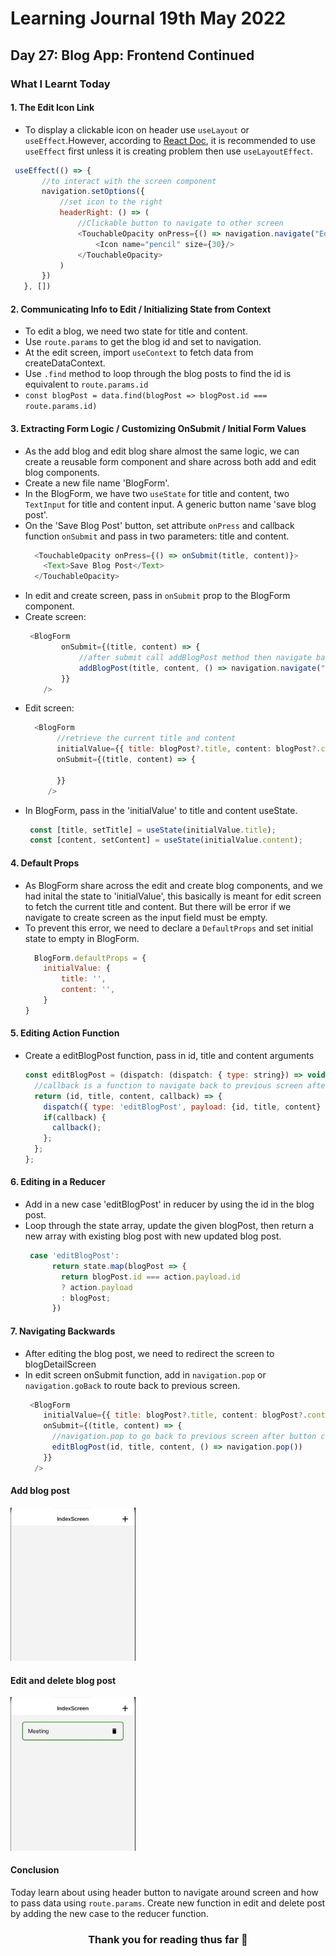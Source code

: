 <h1>Learning Journal 19th May 2022</h1>
<h2>Day 27:  Blog App: Frontend Continued</h2>
<h3>What I Learnt Today</h3>
<h4>1. The Edit Icon Link</h4>
<ul>
  <li>To display a clickable icon on header use <code>useLayout</code> or <code>useEffect</code>.However, according to <a href="https://reactjs.org/docs/hooks-reference.html#uselayouteffect">React Doc</a>, it is recommended to use <code>useEffect</code> first unless it is creating problem then use <code>useLayoutEffect</code>.</li>
</ul>

 ```javascript
  useEffect(() => {
        //to interact with the screen component
        navigation.setOptions({
            //set icon to the right
            headerRight: () => (
                //Clickable button to navigate to other screen
                <TouchableOpacity onPress={() => navigation.navigate("EditScreen",{ id: route.params.id})}>
                    <Icon name="pencil" size={30}/>
                </TouchableOpacity>
            )
        })
    }, [])
  ```
<h4>2. Communicating Info to Edit / Initializing State from Context</h4>
<ul>
  <li>To edit a blog, we need two state for title and content.</li>
  <li>Use <code>route.params</code> to get the blog id and set to navigation.</li>
  <li>At the edit screen, import <code>useContext</code> to fetch data from createDataContext.</li>
  <li>Use <code>.find</code> method to loop through the blog posts to find the id is equivalent to <code>route.params.id</code></li>
  <li><code>const blogPost = data.find(blogPost => blogPost.id === route.params.id)</code></li>
</ul>
<h4>3. Extracting Form Logic / Customizing OnSubmit / Initial Form Values</h4>
<ul>
  <li>As the add blog and edit blog share almost the same logic, we can create a reusable form component and share across both add and edit blog components.</li>
  <li>Create a new file name 'BlogForm'.</li>
  <li>In the BlogForm, we have two <code>useState</code> for title and content, two <code>TextInput</code> for title and content input. A generic button name 'save blog post'.</li>
  <li>On the 'Save Blog Post' button, set attribute <code>onPress</code> and callback function <code>onSubmit</code> and pass in two parameters: title and content.</li>

```javascript
  <TouchableOpacity onPress={() => onSubmit(title, content)}>
    <Text>Save Blog Post</Text>
  </TouchableOpacity>
```
  <li>In edit and create screen, pass in <code>onSubmit</code> prop to the BlogForm component.</li>
  <li>Create screen:</li>
  
  ```javascript
   <BlogForm 
          onSubmit={(title, content) => {
              //after submit call addBlogPost method then navigate back to IndexScreen.
              addBlogPost(title, content, () => navigation.navigate("IndexScreen"))
          }}
      />
  ```
 <li>Edit screen:</li>
     
 ```javascript
   <BlogForm 
        //retrieve the current title and content
        initialValue={{ title: blogPost?.title, content: blogPost?.content }}
        onSubmit={(title, content) => {

        }}
      />
 ```
     
  <li>In BlogForm, pass in the 'initialValue' to title and content useState.</li>
  
 ```javascript
  const [title, setTitle] = useState(initialValue.title);
  const [content, setContent] = useState(initialValue.content);
 ```
</ul>

<h4>4. Default Props</h4>
<ul>
  <li>As BlogForm share across the edit and create blog components, and we had inital the state to 'initialValue', this basically is meant for edit screen to fetch the current title and content. But there will be error if we navigate to create screen as the input field must be empty.</li>
  <li>To prevent this error, we need to declare a <code>DefaultProps</code> and set initial state to empty in BlogForm.</li>
  
```javascript
  BlogForm.defaultProps = {
    initialValue: {
        title: '',
        content: '',
    }
}
```
  
</ul>
     
<h4>5. Editing Action Function</h4>
<ul>
  <li>Create a editBlogPost function, pass in id, title and content arguments</li>
  
  ```javascript
  const editBlogPost = (dispatch: (dispatch: { type: string}) => void) => {
    //callback is a function to navigate back to previous screen after editing is save.
    return (id, title, content, callback) => {
      dispatch({ type: 'editBlogPost', payload: {id, title, content} })
      if(callback) {
        callback();
      };
    };
  };
  ```
  
</ul>
<h4>6. Editing in a Reducer</h4>
<ul>
  <li>Add in a new case 'editBlogPost' in reducer by using the id in the blog post. </li>
  <li>Loop through the state array, update the given blogPost, then return a new array with existing blog post with new updated blog post.</li>
  
  ```javascript
   case 'editBlogPost':
        return state.map(blogPost => {
          return blogPost.id === action.payload.id
          ? action.payload
          : blogPost;
        })
  ```
</ul>
     
<h4>7. Navigating Backwards</h4>
<ul>
  <li>After editing the blog post, we need to redirect the screen to blogDetailScreen</li>
  <li>In edit screen onSubmit function, add in  <code>navigation.pop</code> or <code>navigation.goBack</code> to route back to previous screen.</li>
  
  ```javascript
   <BlogForm 
      initialValue={{ title: blogPost?.title, content: blogPost?.content }}
      onSubmit={(title, content) => {
        //navigation.pop to go back to previous screen after button click
        editBlogPost(id, title, content, () => navigation.pop())
      }}
    />
  ```
</ul>
  
  <h4>Add blog post</h4>
  <img src="https://github.com/janson-gan/react-native-training/blob/main/images/May-20-2022%2015-27-51.gif" width="200" />
  <h4>Edit and delete blog post</h4>
  <img src="https://github.com/janson-gan/react-native-training/blob/main/images/May-20-2022%2015-27-39.gif" width="200" />
  
  <h4>Conclusion</h4>
  <p>
    Today learn about using header button to navigate around screen and how to pass data using <code>route.params</code>. Create new function in edit and delete post by adding the new case to the reducer function. 
  </p>
  
  <h3 align="center">Thank you for reading thus far &#128155</h3>
